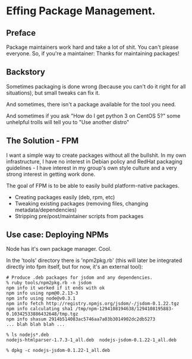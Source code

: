 # Effing Package Management.

## Preface

Package maintainers work hard and take a lot of shit. You can't please everyone. So, if you're a maintainer: Thanks for maintaining packages!

## Backstory

Sometimes packaging is done wrong (because you can't do it right for all
situations), but small tweaks can fix it.

And sometimes, there isn't a package available for the tool you need.

And sometimes if you ask "How do I get python 3 on CentOS 5?" some unhelpful
trolls will tell you to "Use another distro" 

## The Solution - FPM

I want a simple way to create packages without all the bullshit. In my own
infrastructure, I have no interest in Debian policy and RedHat packaging
guidelines - I have interest in my group's own style culture and a very strong
interest in getting work done.

The goal of FPM is to be able to easily build platform-native packages.

* Creating packages easily (deb, rpm, etc)
* Tweaking existing packages (removing files, changing metadata/dependencies)
* Stripping pre/post/maintainer scripts from packages

## Use case: Deploying NPMs

Node has it's own package manager. Cool.

In the 'tools' directory there is 'npm2pkg.rb' (this will later be integrated
directly into fpm itself, but for now, it's an external tool):

    # Produce .deb packages for jsdom and any dependencies.
    % ruby tools/npm2pkg.rb -n jsdom
    npm info it worked if it ends with ok
    npm info using npm@0.2.13-3
    npm info using node@v0.3.1
    npm info fetch http://registry.npmjs.org/jsdom/-/jsdom-0.1.22.tgz
    npm info calculating sha1 /tmp/npm-1294108194638/1294108195883-0.10342533886432648/tmp.tgz
    npm info shasum 2914b514083ac5746aa7a03b3014902dc2db5273
    ... blah blah blah ...

    % ls nodejs*.deb
    nodejs-htmlparser-1.7.3-1_all.deb  nodejs-jsdom-0.1.22-1_all.deb

    % dpkg -c nodejs-jsdom-0.1.22-1_all.deb


